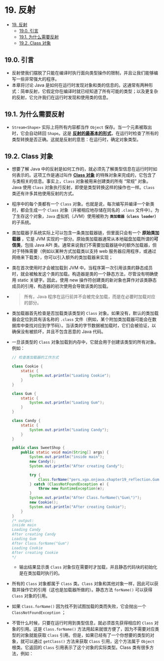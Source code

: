 # 19. 反射

- [19. 反射](#19-反射)
  - [19.0. 引言](#190-引言)
  - [19.1. 为什么需要反射](#191-为什么需要反射)
  - [19.2. Class 对象](#192-class-对象)

## 19.0. 引言

- 反射使我们摆脱了只能在编译时执行面向类型操作的限制，并且让我们能够编写一些非常强大的程序。
- 本章将讨论 Java 是如何在运行时发现对象和类的信息的。这通常有两种形式：简单反射，它假定你在编译时就已经知道了所有可能的类型；以及更复杂的反射，它允许我们在运行时发现和使用类的信息。

## 19.1. 为什么需要反射

- `Stream<Shape>` 实际上将所有内容都当作 `Object` 保存。当一个元素被取出时，它会自动转回 `Shape`。这是 <u>**反射的最基本的形式**</u>，在运行时检查了所有的类型转换是否正确。这就是反射的意思：在运行时，确定对象类型。

## 19.2. Class 对象

- 想要了解 Java 中的反射是如何工作的，就必须先了解类型信息在运行时时如何表示的。这项工作是通过叫作 <u>**Class 对象**</u> 的特殊对象来完成的，它包含了与类相关的信息。事实上，`Class` 对象被用来创建类的所有 “常规” 对象。Java 使用 `Class` 对象执行反射，即使是类型转换这样的操作也一样。`Class` 类还有许多其他使用反射的方式。

- 程序中的每个类都有一个 `Class` 对象。也就是说，每次编写并编译一个新类时，都会生成一个 `Class` 对象（并被相应地存储在同名的 `.class` 文件中）。为了生存这个对象，`Java` 虚拟机（JVM）使用被称为 **`类加载器（class loader）`** 的子系统。

- 类加载器子系统实际上可以包含一条类加载器链，但里面只会有一个 **原始类加载器** ，它是 JVM 实现的一部分。原始类加载器通常从本地磁盘加载所谓的**可信类**，包括 Java API 类。通常来说我们不需要加载器链中的额外加载器，但对于特殊需要（例如以某种方式加载类以支持 web 服务器应用程序，或通过网络来下载类），你可以引入额外的类加载器来实现；

- 类在首次使用时才会被加载到 JVM 中。当程序第一次引用该类的静态成员时，就会被触发这个类的加载。构造器是类的一个静态方法，尽管没有明确使用 static 关键字。因此，使用 new 操作符创建类的新对象也算作对该类静态成员的引用，构造器的初次使用会导致该类的加载。

- > 所有，Java 程序在运行前并不会被完全加载，而是在必要时加载对应的部分。

- 类加载器首先检查是否加载类该类型的 `Class` 对象。如果没有，默认的类加载器会定位到具有该名称的 `.class` 文件（例如，某个附加类加载器可能会在数据库中查找对应到字节码）。当该类的字节数据被加载时，它们会被验证，以确保没有被损坏，并且不包含恶意的 Java 代码。

- 一旦该类型的 `Class` 对象加载到内存中，它就会用于创建该类型的所有对象。例如：

    ``` java
    // 检查类加载器的工作方式

    class Cookie {
        static {
            System.out.println("Loading Cookie");
        }
    }

    class Gum {
        static {
            System.out.println("Loading Gum");
        }
    }

    class Candy {
        static {
            System.out.println("Loading Candy");
        }
    }

    public class SweetShop {
        public static void main(String[] args) {
            System.out.println("inside main");
            new Candy();
            System.out.println("After creating Candy");

            try {
                Class.forName("pers.xgo.onjava.chapter19_reflection.Gum");
            } catch (ClassNotFoundException e) {
                throw new RuntimeException(e);
            }
            System.out.println("After Class.forName(\"Gum\")");
            new Cookie();
            System.out.println("After creating Cookie");
        }
    }
    /* output:
    inside main
    Loading Candy
    After creating Candy
    Loading Gum
    After Class.forName("Gum")
    Loading Cookie
    After creating Cookie
    */
    ```

  - 输出结果显示类 `Class` 对象仅在需要时才加载，并且静态代码块的初始化是在类加载时执行的。

- 所有的 `Class` 对象都属于 `Class` 类。`Class` 对象和其他对象一样，因此可以获取并操作它的引用（这也是加载器所做的）。静态方法 `forName()` 可以获得 `Class` 对象的引用。

- 如果 `Class.forName()` 因为找不到试图加载的类而失败，它会抛出一个 `ClassNotFoundException` ；

- 不管什么时候，只要在运行时用到类型信息，就必须首先获得相应的 `Class` 对象的引用。这是 `Class.forName()` 方法用起来就很方便了，因为不需要对应类型的对象就能获取 `Class` 引用。但是，如果已经有了一个你想要的类型的对象，就可以通过 `getClass()` 方法来获取 `Class` 引用，这个方法属于 `Object` 根类。它返回的 `Class` 引用表示了这个对象的实际类型。Class 类有很多方法，例如：

``` java

```

